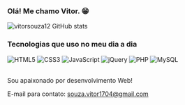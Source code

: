 ### Olá! Me chamo Vitor. 😁

![vitorsouza12 GitHub stats](https://github-readme-stats.vercel.app/api?username=vitorsouza12&show_icons=true&theme=dracula)

### Tecnologias que uso no meu dia a dia

<div>
    <img src="https://img.shields.io/badge/HTML5-E34F26?style=for-the-badge&logo=html5&logoColor=white" alt="HTML5">
    <img src="https://img.shields.io/badge/CSS3-1572B6?style=for-the-badge&logo=css3&logoColor=white" alt="CSS3">
    <img src="https://img.shields.io/badge/JavaScript-323330?style=for-the-badge&logo=javascript&logoColor=F7DF1E" alt="JavaScript">
    <img src="https://img.shields.io/badge/jQuery-0769AD?style=for-the-badge&logo=jquery&logoColor=white" alt="jQuery">
    <img src="https://img.shields.io/badge/PHP-777BB4?style=for-the-badge&logo=php&logoColor=white" alt="PHP">
    <img src="https://img.shields.io/badge/MySQL-005C84?style=for-the-badge&logo=mysql&logoColor=white" alt="MySQL">
</div>

<br>

Sou apaixonado por desenvolvimento Web!

E-mail para contato: souza.vitor1704@gmail.com
